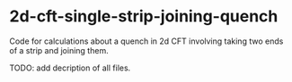 # 2d-cft-single-strip-joining-quench
Code for calculations about a quench in 2d CFT involving taking two ends of a strip and joining them.

TODO: add decription of all files.
